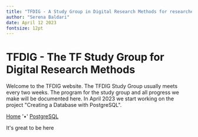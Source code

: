 ```yaml
---
title: "TFDIG - A Study Group in Digital Research Methods for researchers at The Faculty of Theology, University of Oslo"
author: "Serena Baldari"
date: April 12 2023
fontsize: 12pt
---
```


# TFDIG - The TF Study Group for Digital Research Methods

Welcome to the TFDIG website. The TFDIG Study Group usually meets every two weeks. The program for the study group and all progress we make will be documented here. In April 2023 we start working on the project "Creating a Database with PostgreSQL". 

[Home](/) '&bull;' [PostgreSQL](/PostgreSQL1.md) 

It's great to be here